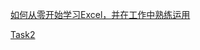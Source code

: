 [如何从零开始学习Excel，并在工作中熟练运用](https://www.zhihu.com/question/36888983/answer/84860536?from=profile_answer_card)

[Task2](https://github.com/mobenlu/Excel/edit/master/DataAnalyst.xlsx)
